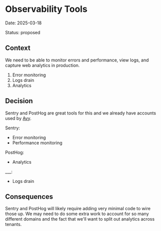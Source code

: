 # Observability Tools

Date: 2025-03-18

Status: proposed

## Context

We need to be able to monitor errors and performance, view logs, and capture web analytics in production.

1. Error monitoring
2. Logs drain
3. Analytics

## Decision

Sentry and PostHog are great tools for this and we already have accounts used by [Avy](https://github.com/NWACus/avy).

Sentry:
- Error monitoring
- Performance monitoring

PostHog:
- Analytics

___:
- Logs drain

## Consequences

Sentry and PostHog will likely require adding very minimal code to wire those up. We may need to do some extra work to account for so many different domains and the fact that we'll want to split out analytics across tenants.

